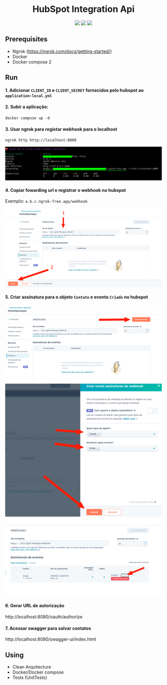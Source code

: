 <h1 align="center">
  HubSpot Integration Api
</h1>

<div align="center">

<img src="https://img.shields.io/badge/maven-3.9.9-blue" />
<img src="https://img.shields.io/badge/Java-21-blue" />
<img src="https://img.shields.io/badge/Spring_Boot-3.4.2-darkgreen" />

</div>

## Prerequisites

- Ngrok (https://ngrok.com/docs/getting-started/)
- Docker
- Docker compose 2

## Run

#### 1. Adicionar ```CLIENT_ID``` e ```CLIENT_SECRET``` fornecidos pelo hubspot ao ```application-local.yml``` 

#### 2. Subir a aplicação:

```
docker compose up -d
```

#### 3. Usar ngrok para registar webhook para o localhost

```
ngrok http http://localhost:8080
```

![img.png](img.png)

#### 4. Copiar fowarding url e registrar o webhook no hubspot

Exemplo: ```a.b.c.ngrok-free.app/webhook```

![img_1.png](img_1.png)

#### 5. Criar assinatura para o objeto ```Contato``` e evento ```Criado``` no hubspot

![img_2.png](img_2.png)
![img_3.png](img_3.png)
![img_4.png](img_4.png)

#### 6. Gerar URL de autorização

http://localhost:8080/oauth/authorize

#### 7. Acessar swagger para salvar contatos

http://localhost:8080/swagger-ui/index.html

## Using
- Clean Arquitecture
- Docker/Docker compose
- Tests (UnitTests)